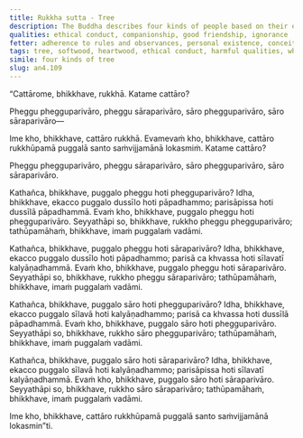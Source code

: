 ```yaml
---
title: Rukkha sutta - Tree
description: The Buddha describes four kinds of people based on their ethical conduct and the qualities of their associates, comparing them to trees made of softwood or heartwood and surrounded by softwood or heartwood trees.
qualities: ethical conduct, companionship, good friendship, ignorance
fetter: adherence to rules and observances, personal existence, conceit, ignorance
tags: tree, softwood, heartwood, ethical conduct, harmful qualities, wholesome qualities, associates, community, harm, benefit, an, an4
simile: four kinds of tree
slug: an4.109
---
```


“Cattārome, bhikkhave, rukkhā. Katame cattāro?

Pheggu phegguparivāro,
pheggu sāraparivāro,
sāro phegguparivāro,
sāro sāraparivāro—

Ime kho, bhikkhave, cattāro rukkhā. Evamevaṁ kho, bhikkhave, cattāro rukkhūpamā puggalā santo saṁvijjamānā lokasmiṁ. Katame cattāro?

Pheggu phegguparivāro,
pheggu sāraparivāro,
sāro phegguparivāro,
sāro sāraparivāro.

Kathañca, bhikkhave, puggalo pheggu hoti phegguparivāro? Idha, bhikkhave, ekacco puggalo dussīlo hoti pāpadhammo; parisāpissa hoti dussīlā pāpadhammā. Evaṁ kho, bhikkhave, puggalo pheggu hoti phegguparivāro. Seyyathāpi so, bhikkhave, rukkho pheggu phegguparivāro; tathūpamāhaṁ, bhikkhave, imaṁ puggalaṁ vadāmi.

Kathañca, bhikkhave, puggalo pheggu hoti sāraparivāro? Idha, bhikkhave, ekacco puggalo dussīlo hoti pāpadhammo; parisā ca khvassa hoti sīlavatī kalyāṇadhammā. Evaṁ kho, bhikkhave, puggalo pheggu hoti sāraparivāro. Seyyathāpi so, bhikkhave, rukkho pheggu sāraparivāro; tathūpamāhaṁ, bhikkhave, imaṁ puggalaṁ vadāmi.

Kathañca, bhikkhave, puggalo sāro hoti phegguparivāro? Idha, bhikkhave, ekacco puggalo sīlavā hoti kalyāṇadhammo; parisā ca khvassa hoti dussīlā pāpadhammā. Evaṁ kho, bhikkhave, puggalo sāro hoti phegguparivāro. Seyyathāpi so, bhikkhave, rukkho sāro phegguparivāro; tathūpamāhaṁ, bhikkhave, imaṁ puggalaṁ vadāmi.

Kathañca, bhikkhave, puggalo sāro hoti sāraparivāro? Idha, bhikkhave, ekacco puggalo sīlavā hoti kalyāṇadhammo; parisāpissa hoti sīlavatī kalyāṇadhammā. Evaṁ kho, bhikkhave, puggalo sāro hoti sāraparivāro. Seyyathāpi so, bhikkhave, rukkho sāro sāraparivāro; tathūpamāhaṁ, bhikkhave, imaṁ puggalaṁ vadāmi.

Ime kho, bhikkhave, cattāro rukkhūpamā puggalā santo saṁvijjamānā lokasmin”ti.
